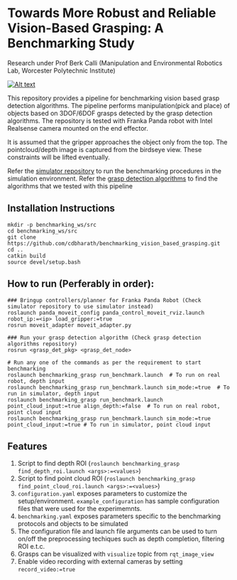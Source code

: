 # Towards More Robust and Reliable Vision-Based Grasping: A Benchmarking Study
Research under Prof Berk Calli (Manipulation and Environmental Robotics Lab, Worcester Polytechnic Institute)

[![Alt text](https://www.youtube.com/channel/UC9hGf-iULalcGm-iKmC_6Rw/0.jpg)](https://www.youtube.com/channel/UC9hGf-iULalcGm-iKmC_6Rw)

This repository provides a pipeline for benchmarking vision based grasp detection algorithms. The pipeline performs manipulation(pick and place) of objects based on 3DOF/6DOF grasps detected by the grasp detection algorithms. The repository is tested with Franka Panda robot with Intel Realsense camera mounted on the end effector. 

It is assumed that the gripper approaches the object only from the top. The pointcloud/depth image is captured from the birdseye view. These constraints will be lifted eventually. 

Refer the [simulator repository](https://github.com/cdbharath/panda_simulation "simulator repository") to run the benchmarking procedures in the simulation environment. 
Refer the [grasp detection algorithms](https://github.com/cdbharath/grasp_synthesis "grasp detection algorithms") to find the algorithms that we tested with this pipeline

## Installation Instructions
```
mkdir -p benchmarking_ws/src
cd benchmarking_ws/src
git clone https://github.com/cdbharath/benchmarking_vision_based_grasping.git
cd ..
catkin build
source devel/setup.bash
```

## How to run (Perferably in order):
```
### Bringup controllers/planner for Franka Panda Robot (Check simulator repository to use simulator instead)
roslaunch panda_moveit_config panda_control_moveit_rviz.launch robot_ip:=<ip> load_gripper:=true
rosrun moveit_adapter moveit_adapter.py

### Run your grasp detection algorithm (Check grasp detection algorithms repository)
rosrun <grasp_det_pkg> <grasp_det_node>  

# Run any one of the commands as per the requirement to start benchmarking
roslaunch benchmarking_grasp run_benchmark.launch  # To run on real robot, depth input                                             
roslaunch benchmarking_grasp run_benchmark.launch sim_mode:=true  # To run in simulator, depth input
roslaunch benchmarking_grasp run_benchmark.launch point_cloud_input:=true align_depth:=false  # To run on real robot, point cloud input
roslaunch benchmarking_grasp run_benchmark.launch sim_mode:=true point_cloud_input:=true # To run in simulator, point cloud input
```

## Features 
1. Script to find depth ROI (```roslaunch benchmarking_grasp find_depth_roi.launch <args>:=<values>```)
2. Script to find point cloud ROI (```roslaunch benchmarking_grasp find_point_cloud_roi.launch <args>:=<values>```)
3. ```configuration.yaml``` exposes parameters to customize the setup/environment. ```example_configuration``` has sample configuration files that were used for the experimemnts.
4. ```benchmarking.yaml``` exposes parameters specific to the benchmarking protocols and objects to be simulated
5. The configuration file and launch file arguments can be used to turn on/off the preprocessing techiques such as depth completion, filtering ROI e.t.c.
6. Grasps can be visualized with ```visualize``` topic from ```rqt_image_view```
7. Enable video recording with external cameras by setting ```record_video:=true``` 
